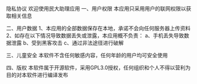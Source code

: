 隐私协议
欢迎使用民大助理应用
一、用户权限
本应用只采用用户的联网权限以获取相关信息

二、用户数据
1、本应用的全部数据保存在本地，承诺不会向任何服务器上传资料
2、如存在以下情况导致数据丢失或泄露，本应用概不负责：
  a、手机丢失导致数据泄露
  b、受到黑客攻击
  c、通过非法途径进行破解
  
三、儿童安全
本软件不含任何敏感内容，任何年龄的用户均可安全使用

四、版权
本软件属于开源软件，采用GPL3.0授权，任何组织和个人不得以营利为目的对本软件进行编译发布

